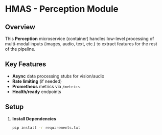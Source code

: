 # HMAS - Perception Module

## Overview
This **Perception** microservice (container) handles low-level processing of multi-modal inputs (images, audio, text, etc.)
to extract features for the rest of the pipeline.

## Key Features
- **Async** data processing stubs for vision/audio
- **Rate limiting** (if needed)
- **Prometheus** metrics via `/metrics`
- **Health/ready** endpoints

## Setup
1. **Install Dependencies**  
   ```bash
   pip install -r requirements.txt
